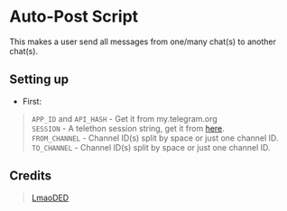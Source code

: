# Auto-Post Script

This makes a user send all messages from one/many chat(s) to another chat(s).

## Setting up 
* First:
> `APP_ID` and `API_HASH` - Get it from my.telegram.org   
> `SESSION` - A telethon session string, get it from [here]([https://replit.com/@TeamUltroid/UltroidStringSession](https://colab.research.google.com/drive/1wjYvtwUo5zDsUvukyafAR9Of-2NYkKsu)).   
> `FROM_CHANNEL` - Channel ID(s) split by space or just one channel ID.   
> `TO_CHANNEL` - Channel ID(s) split by space or just one channel ID.   

## Credits  
> [LmaoDED](https://github.com/LimbuSoda)
